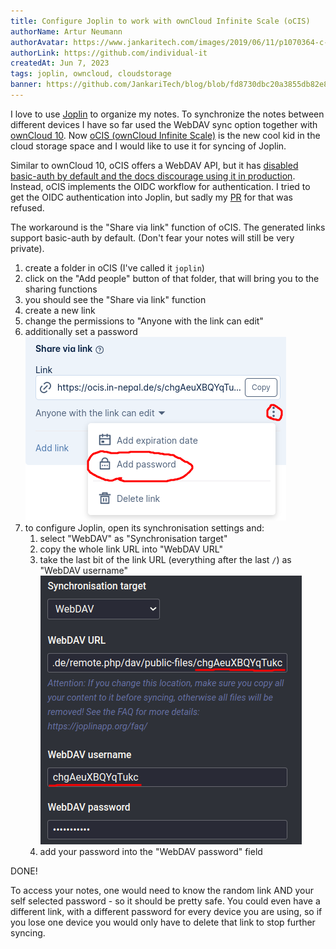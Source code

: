 ```yaml
---
title: Configure Joplin to work with ownCloud Infinite Scale (oCIS)
authorName: Artur Neumann
authorAvatar: https://www.jankaritech.com/images/2019/06/11/p1070364-c-light-800.jpg
authorLink: https://github.com/individual-it
createdAt: Jun 7, 2023
tags: joplin, owncloud, cloudstorage
banner: https://github.com/JankariTech/blog/blob/fd8730dbc20a3855db82e8ae7a97f5c941e9e3fd/src/assets/JoplinWithOcis/joplin_with_ocis-header.png
---
```


I love to use [Joplin](joplinapp.org) to organize my notes. To synchronize the notes between different devices I have so far used the WebDAV sync option together with [ownCloud 10](github.com/owncloud/core/). Now [oCIS (ownCloud Infinite Scale)](https://owncloud.com/infinite-scale/) is the new cool kid in the cloud storage space and I would like to use it for syncing of Joplin.

Similar to ownCloud 10, oCIS offers a WebDAV API, but it has [disabled basic-auth by default and the docs discourage using it in production](https://doc.owncloud.com/ocis/next/deployment/services/s-list/auth-basic.html#introduction). Instead, oCIS implements the OIDC workflow for authentication. I tried to get the OIDC authentication into Joplin, but sadly my [PR](https://github.com/laurent22/joplin/pull/7400) for that was refused.

The workaround is the "Share via link" function of oCIS. The generated links support basic-auth by default. (Don't fear your notes will still be very private).
1. create a folder in oCIS (I've called it `joplin`)
2. click on the "Add people" button of that folder, that will bring you to the sharing functions
3. you should see the "Share via link" function
4. create a new link
5. change the permissions to "Anyone with the link can edit"
6. additionally set a password ![password](/src/assets/JoplinWithOcis/password.png)
7. to configure Joplin, open its synchronisation settings and:
   1. select "WebDAV" as "Synchronisation target"
   2. copy the whole link URL into "WebDAV URL"
   3. take the last bit of the link URL (everything after the last `/`) as "WebDAV username"
      ![joplin settings](/src/assets/JoplinWithOcis/joplinSettings.png)
   4. add your password into the "WebDAV password" field

DONE!

To access your notes, one would need to know the random link AND your self selected password - so it should be pretty safe.
You could even have a different link, with a different password for every device you are using, so if you lose one device you would only have to delete that link to stop further syncing.
